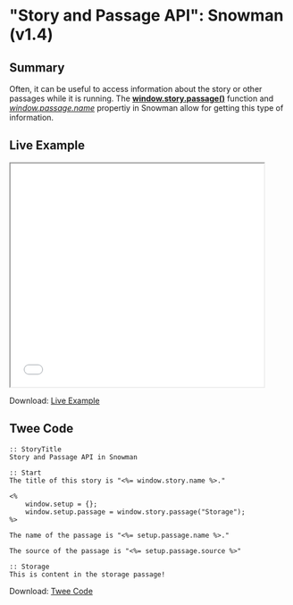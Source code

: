 # "Story and Passage API": Snowman (v1.4)

## Summary

Often, it can be useful to access information about the story or other passages while it is running. The **[window.story.passage()](https://videlais.github.io/snowman/1/window_story/functions/passage.html)** function and *[window.passage.name](https://videlais.github.io/snowman/1/window_passage/properties/name.html)* propertiy in Snowman allow for getting this type of information.

## Live Example

<section>
<iframe src="snowman_storyandpassage_example.html" height=400 width=90%></iframe>

Download: <a href="snowman_storyandpassage_example.html" target="_blank">Live Example</a>
</section>

## Twee Code

```
:: StoryTitle
Story and Passage API in Snowman

:: Start
The title of this story is "<%= window.story.name %>."

<% 
	window.setup = {};
	window.setup.passage = window.story.passage("Storage");
%>

The name of the passage is "<%= setup.passage.name %>."

The source of the passage is "<%= setup.passage.source %>"

:: Storage
This is content in the storage passage!

```
Download: <a href="snowman_storyandpassage_twee.txt" target="_blank">Twee Code</a>
